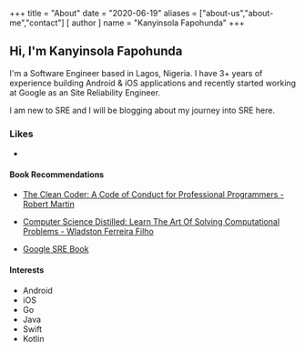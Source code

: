 +++
title = "About"
date = "2020-06-19"
aliases = ["about-us","about-me","contact"]
[ author ]
  name = "Kanyinsola Fapohunda"
+++

## Hi, I'm Kanyinsola Fapohunda 

I'm a Software Engineer based in Lagos, Nigeria. I have 3+ years of experience building Android & iOS applications and recently started working at Google as an Site Reliability Engineer.

I am new to SRE and I will be blogging about my journey into SRE here.

### Likes
-

#### Book Recommendations
- [The Clean Coder: A Code of Conduct for Professional Programmers - Robert Martin](https://www.amazon.com/Clean-Coder-Conduct-Professional-Programmers/dp/013708107)

- [Computer Science Distilled: Learn The Art Of Solving Computational Problems - Wladston Ferreira Filho](https://www.amazon.com/Computer-Science-Distilled-Computational-Problems/dp/0997316020)

- [Google SRE Book](https://landing.google.com/sre/books/)

#### Interests

- Android
- iOS
- Go
- Java
- Swift
- Kotlin
